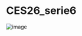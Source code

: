 # CES26_serie6

![image](https://user-images.githubusercontent.com/63266677/99256384-169fb180-27f4-11eb-9a6a-380c0eeca98b.png)
